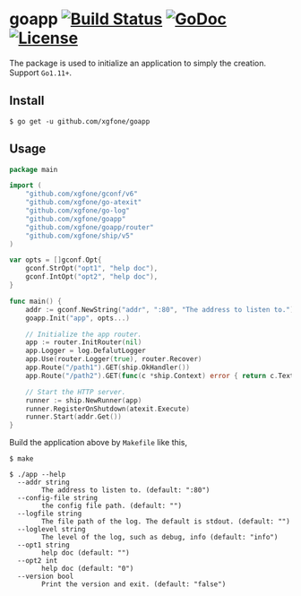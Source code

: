 # goapp [![Build Status](https://api.travis-ci.com/xgfone/goapp.svg?branch=master)](https://travis-ci.com/github/xgfone/goapp) [![GoDoc](https://pkg.go.dev/badge/github.com/xgfone/goapp)](https://pkg.go.dev/github.com/xgfone/goapp) [![License](https://img.shields.io/badge/License-Apache%202.0-blue.svg?style=flat-square)](https://raw.githubusercontent.com/xgfone/goapp/master/LICENSE)

The package is used to initialize an application to simply the creation. Support `Go1.11+`.

## Install
```shell
$ go get -u github.com/xgfone/goapp
```

## Usage
```go
package main

import (
	"github.com/xgfone/gconf/v6"
	"github.com/xgfone/go-atexit"
	"github.com/xgfone/go-log"
	"github.com/xgfone/goapp"
	"github.com/xgfone/goapp/router"
	"github.com/xgfone/ship/v5"
)

var opts = []gconf.Opt{
	gconf.StrOpt("opt1", "help doc"),
	gconf.IntOpt("opt2", "help doc"),
}

func main() {
	addr := gconf.NewString("addr", ":80", "The address to listen to.")
	goapp.Init("app", opts...)

	// Initialize the app router.
	app := router.InitRouter(nil)
	app.Logger = log.DefalutLogger
	app.Use(router.Logger(true), router.Recover)
	app.Route("/path1").GET(ship.OkHandler())
	app.Route("/path2").GET(func(c *ship.Context) error { return c.Text(200, "OK") })

	// Start the HTTP server.
	runner := ship.NewRunner(app)
	runner.RegisterOnShutdown(atexit.Execute)
	runner.Start(addr.Get())
}
```

Build the application above by `Makefile` like this,
```shell
$ make
```

```shell
$ ./app --help
  --addr string
        The address to listen to. (default: ":80")
  --config-file string
        the config file path. (default: "")
  --logfile string
        The file path of the log. The default is stdout. (default: "")
  --loglevel string
        The level of the log, such as debug, info (default: "info")
  --opt1 string
        help doc (default: "")
  --opt2 int
        help doc (default: "0")
  --version bool
        Print the version and exit. (default: "false")
```
